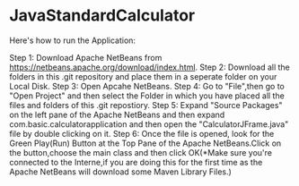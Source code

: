 # JavaStandardCalculator

Here's how to run the Application:

Step 1: Download Apache NetBeans from https://netbeans.apache.org/download/index.html.
Step 2: Download all the folders in this .git repository and place them in a seperate folder on your Local Disk.
Step 3: Open Apcahe NetBeans.
Step 4: Go to "File",then go to "Open Project" and then select the Folder in which you have placed all the files and folders of this .git repostiory.
Step 5: Expand "Source Packages" on the left pane of the Apache NetBeans and then expand com.basic.calculatorapplication and then open the "CalculatorJFrame.java" file by double clicking on it.
Step 6: Once the file is opened, look for the Green Play(Run) Button at the Top Pane of the Apache NetBeans.Click on the button,choose the main class and then click OK(*Make sure you're connected to the Interne,if you are doing this for the first time as the Apache NetBeans will download some Maven Library Files.) 
